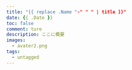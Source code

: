 ```yaml
---
title: "{{ replace .Name "-" " " | title }}"
date: {{ .Date }}
toc: false
comment: ture
description: ここに概要
images: 
  - avater2.png
tags: 
  - untagged
---
```


